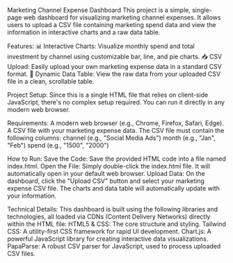 Marketing Channel Expense Dashboard
This project is a simple, single-page web dashboard for visualizing marketing channel expenses. It allows users to upload a CSV file containing marketing spend data and view the information in interactive charts and a raw data table.

Features:
📊 Interactive Charts: Visualize monthly spend and total investment by channel using customizable bar, line, and pie charts.
📥 CSV Upload: Easily upload your own marketing expense data in a standard CSV format.
📝 Dynamic Data Table: View the raw data from your uploaded CSV file in a clean, scrollable table.

Project Setup:
Since this is a single HTML file that relies on client-side JavaScript, there's no complex setup required. You can run it directly in any modern web browser.

Requirements:
A modern web browser (e.g., Chrome, Firefox, Safari, Edge).
A CSV file with your marketing expense data. The CSV file must contain the following columns:
channel (e.g., "Social Media Ads")
month (e.g., "Jan", "Feb")
spend (e.g., "1500", "2000")

How to Run:
Save the Code: Save the provided HTML code into a file named index.html.
Open the File: Simply double-click the index.html file. It will automatically open in your default web browser.
Upload Data: On the dashboard, click the "Upload CSV" button and select your marketing expense CSV file. The charts and data table will automatically update with your information.

Technical Details:
This dashboard is built using the following libraries and technologies, all loaded via CDNs (Content Delivery Networks) directly within the HTML file:
HTML5 & CSS: The core structure and styling.
Tailwind CSS: A utility-first CSS framework for rapid UI development.
Chart.js: A powerful JavaScript library for creating interactive data visualizations.
PapaParse: A robust CSV parser for JavaScript, used to process uploaded CSV files.
